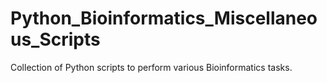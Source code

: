 # Python_Bioinformatics_Miscellaneous_Scripts
Collection of Python scripts to perform various Bioinformatics tasks.
